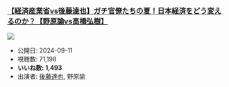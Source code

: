 ### [【経済産業省vs後藤達也】ガチ官僚たちの夏！日本経済をどう変えるのか？【野原諭vs高橋弘樹】](https://www.youtube.com/watch?v=skoFkYgfzcY)
[![](https://img.youtube.com/vi/skoFkYgfzcY/sddefault.jpg)](https://www.youtube.com/watch?v=skoFkYgfzcY)
-   公開日: 2024-09-11
-   視聴数: 71,198
-   **いいね数: 1,493**
-   出演者: [後藤達也](/rehacq_fan/people/後藤達也 "wikilink"), 野原諭
